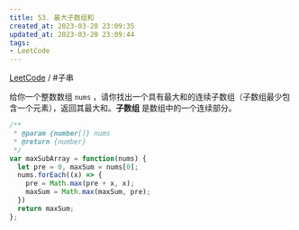 ```yaml
---
title: 53. 最大子数组和
created_at: 2023-03-20 23:09:35
updated_at: 2023-03-20 23:09:44
tags:
- LeetCode
---
```

[LeetCode](https://leetcode.cn/problems/maximum-subarray/) / #子串

给你一个整数数组 `nums` ，请你找出一个具有最大和的连续子数组（子数组最少包含一个元素），返回其最大和。**子数组** 是数组中的一个连续部分。

```js
/**
 * @param {number[]} nums
 * @return {number}
 */
var maxSubArray = function(nums) {
  let pre = 0, maxSum = nums[0];
  nums.forEach((x) => {
    pre = Math.max(pre + x, x);
    maxSum = Math.max(maxSum, pre);
  })
  return maxSum;
};
```
